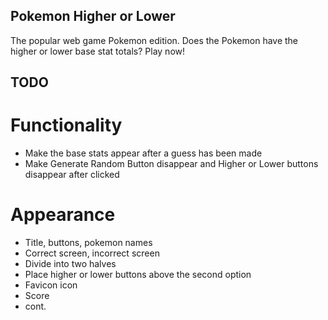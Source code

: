 ## Pokemon Higher or Lower

The popular web game Pokemon edition. Does the Pokemon have the higher or lower
base stat totals? Play now!

## TODO

# Functionality

- Make the base stats appear after a guess has been made
- Make Generate Random Button disappear and Higher or Lower buttons disappear
  after clicked

# Appearance

- Title, buttons, pokemon names
- Correct screen, incorrect screen
- Divide into two halves
- Place higher or lower buttons above the second option
- Favicon icon
- Score
- cont.
